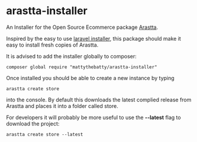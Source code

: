 # arastta-installer
An Installer for the Open Source Ecommerce package [Arastta](https://arastta.org/).

Inspired by the easy to use [laravel installer](https://github.com/laravel/installer), this package should make it easy to install fresh copies of Arastta.

It is advised to add the installer globally to composer:

    composer global require "mattythebatty/arastta-installer"
    
Once installed you should be able to create a new instance by typing

    arastta create store
    
into the console. By default this downloads the latest complied release from Arastta and places it into a folder called store.

For developers it will probably be more useful to use the **--latest** flag to download the project:

    arastta create store --latest
